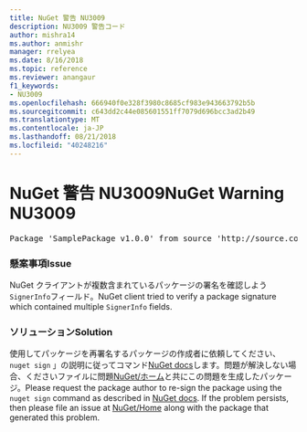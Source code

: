 ```yaml
---
title: NuGet 警告 NU3009
description: NU3009 警告コード
author: mishra14
ms.author: anmishr
manager: rrelyea
ms.date: 8/16/2018
ms.topic: reference
ms.reviewer: anangaur
f1_keywords:
- NU3009
ms.openlocfilehash: 666940f0e328f3980c8685cf983e943663792b5b
ms.sourcegitcommit: c643dd2c44e085601551ff7079d696bcc3ad2b49
ms.translationtype: MT
ms.contentlocale: ja-JP
ms.lasthandoff: 08/21/2018
ms.locfileid: "40248216"
---
```

# <a name="nuget-warning-nu3009"></a><span data-ttu-id="2cd24-103">NuGet 警告 NU3009</span><span class="sxs-lookup"><span data-stu-id="2cd24-103">NuGet Warning NU3009</span></span>

<pre>Package 'SamplePackage v1.0.0' from source 'http://source.com/index.json': The package signature file does not contain exactly one primary signature.</pre>

### <a name="issue"></a><span data-ttu-id="2cd24-104">懸案事項</span><span class="sxs-lookup"><span data-stu-id="2cd24-104">Issue</span></span>

<span data-ttu-id="2cd24-105">NuGet クライアントが複数含まれているパッケージの署名を確認しよう`SignerInfo`フィールド。</span><span class="sxs-lookup"><span data-stu-id="2cd24-105">NuGet client tried to verify a package signature which contained multiple `SignerInfo` fields.</span></span>


### <a name="solution"></a><span data-ttu-id="2cd24-106">ソリューション</span><span class="sxs-lookup"><span data-stu-id="2cd24-106">Solution</span></span>

<span data-ttu-id="2cd24-107">使用してパッケージを再署名するパッケージの作成者に依頼してください、 `nuget sign` 」の説明に従ってコマンド[NuGet docs](https://docs.microsoft.com/en-us/nuget/create-packages/sign-a-package)します。問題が解決しない場合、くださいファイルに問題[NuGet/ホーム](https://github.com/NuGet/Home/issues)と共にこの問題を生成したパッケージ。</span><span class="sxs-lookup"><span data-stu-id="2cd24-107">Please request the package author to re-sign the package using the `nuget sign` command as described in [NuGet docs](https://docs.microsoft.com/en-us/nuget/create-packages/sign-a-package). If the problem persists, then please file an issue at [NuGet/Home](https://github.com/NuGet/Home/issues) along with the package that generated this problem.</span></span>


